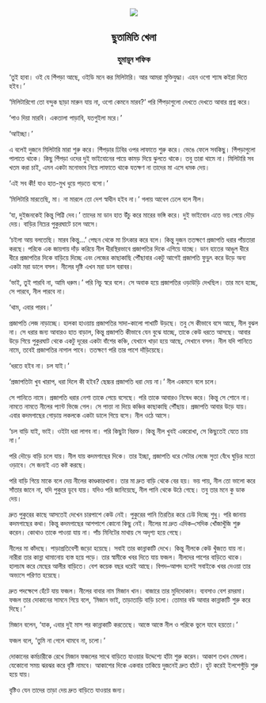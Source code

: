 <div align=center> <img align=center src='../images/prothomalo/ছুতামিতি-খেলা@হুমায়ূন-শফিক.jpg' width=500px >

<h2 align=center>ছুতামিতি খেলা</h4><h3 align=center>হুমায়ূন শফিক</h3>
</div>

‘তুই হাবা। ওই যে পিঁপড়া আছে, ওইডি মনে কর মিলিটারি। আর আমরা মুক্তিযুদ্ধা। এহন ওগো শ্যাষ কইরা দিতে হইব।’

‘মিলিটারিগো তো বন্দুক ছাড়া মারুন যায় না, ওগো কেমনে মারব?’ পরি পিঁপড়াগুলো দেখতে দেখতে আবার প্রশ্ন করে।

‘পাও দিয়া মারবি। একতালা পাড়াবি, যতগুইলা মরে।’

‘আইচ্ছা।’

এ বলেই দুজনে মিলিটারি মারা শুরু করে। পিঁপড়ার ঢিবির ওপর লাফাতে শুরু করে। ভেঙে ফেলে সবকিছু। পিঁপড়াগুলো পালাতে থাকে। কিছু পিঁপড়া ওদের দুই ভাইবোনের পায়ে কামড় দিয়ে ঝুলতে থাকে। তবু তারা থামে না। মিলিটারি সব খতম করা চাই, এমন একটা মনোভাব নিয়ে লাফাতে থাকে যতক্ষণ না তাদের মা এসে ধমক দেয়।

‘এই সব কী! যাও হাত-মুখ ধুয়ে পড়তে বসো।’

‘মিলিটারি মারতেছি, মা। না মারলে তো দেশ স্বাধীন হইব না।’ গলায় আবেগ ঢেলে বলে নীল।

‘যা, দুইজনকেই কিন্তু পিট্টি দেব।’ তাদের মা ডান হাত উঁচু করে মারের ভঙ্গি করে। দুই ভাইবোন এতে ভয় পেয়ে দৌড় দেয়। বাড়ির নিচের পুকুরঘাটে চলে আসে।

‘চইলা আয় বলতেছি। মারব কিন্তু…’ পেছন থেকে মা চিৎকার করে বলে। কিন্তু দুজন ততক্ষণে প্রজাপতি ধরার পাঁয়তারা করছে। পরিকে এক জায়গায় দাঁড় করিয়ে নীল ধীরস্থিরভাবে প্রজাপতির দিকে এগিয়ে যাচ্ছে। ডান হাতের আঙুল ধীরে ধীরে প্রজাপতির দিকে বাড়িয়ে দিচ্ছে এবং লেজের কাছাকাছি পৌঁছাবার একটু আগেই প্রজাপতি ফুড়ুৎ করে উড়ে অন্য একটা মরা ডালে বসল। নীলের দৃষ্টি এখন মরা ডাল বরাবর।

‘ভাই, তুই পারবি না, আমি ধরুম।’ পরি নিচু স্বরে বলে। সে অবাক হয়ে প্রজাপতির ওড়াউড়ি দেখছিল। তার মনে হচ্ছে, সে পারবে, নীল পারবে না।

‘থাম, এবার পারব।’

প্রজাপতি লেজ নাড়াচ্ছে। হালকা হাওয়ায় প্রজাপতির সাদা-কালো পাখাটি উড়ছে। তবু সে কীভাবে বসে আছে, নীল বুঝল না। সে ধরার জন্য আবারও হাত বাড়াল, কিন্তু প্রজাপতি কীভাবে যেন বুঝে যাচ্ছে, তাকে কেউ ধরতে আসছে। আবার উড়ে গিয়ে পুকুরঘাট থেকে একটু দূরের একটা বাঁশের কঞ্চি, যেখানে খাড়া হয়ে আছে, সেখানে বসল। নীল যদি পানিতে নামে, তবেই প্রজাপতির নাগাল পাবে। ততক্ষণে পরি তার পাশে দাঁড়িয়েছে।

‘ধরতে হইব না। চল যাই।’

‘প্রজাপতিটা খুব খারাপ, ধরা দিলে কী হইব? ছেচ্চর প্রজাপতি ধরা দেয় না।’ নীল একমনে বলে চলে।

সে পানিতে নামে। প্রজাপতি ধরার নেশা তাকে পেয়ে বসেছে। পরি তাকে আবারও নিষেধ করে। কিন্তু সে শোনে না। নামতে নামতে নীলের প্যান্ট ভিজে গেল। সে পাত্তা না দিয়ে কঞ্চির কাছাকাছি পৌঁছায়। প্রজাপতি আবার উড়ে যায়। এবার কদমগাছের গোড়ায় লকলকে একটা ডালে গিয়ে বসে। নীল ওঠে আসে।

‘চল বাড়ি যাই, ভাই। ওইটা ধরা লাগব না। পরি কিছুটা বিরক্ত। কিন্তু নীল খুবই একরোখা, সে কিছুতেই যেতে চায় না।’

পরি দৌড়ে বাড়ি চলে যায়। নীল যায় কদমগাছের দিকে। তার ইচ্ছা, প্রজাপতি ধরে সেটার লেজে সুতা বেঁধে ঘুড়ির মতো ওড়াবে। সে জন্যই এত কষ্ট করছে।

পরি বাড়ি গিয়ে মাকে বলে দেয় নীলের কাণ্ডকারখানা। তার মা দ্রুত বাড়ি থেকে বের হয়। ভয় পায়, নীল তো ভালো করে সাঁতার জানে না, যদি পুকুরে ডুবে যায়। যদিও পরি জানিয়েছে, নীল পানি থেকে উঠে গেছে। তবু তার মনে কু ডাক দেয়।

দ্রুত পুকুরের কাছে আসতেই দেখেন চারপাশে কেউ নেই। পুকুরের পানি তিরতির করে ঢেউ দিচ্ছে শুধু। পরি জানায় কদমগাছের কথা। কিন্তু কদমগাছের আশপাশে কোনো কিছু নেই। নীলের মা দ্রুত এদিক–সেদিক খোঁজাখুঁজি শুরু করেন। কোথাও তাকে পাওয়া যায় না। পাঁচ মিনিটের মাথায় সে অদৃশ্য হয়ে গেছে।

নীলের মা কাঁদছে। পাড়াপ্রতিবেশী জড়ো হয়েছে। সবাই তার কান্নাকাটি দেখে। কিন্তু নীলকে কেউ খুঁজতে যায় না। নারীরা তার কান্না থামানোয় ব্যস্ত হয়ে পড়ে। তার স্বামীকে খবর দিতে যায় ফজল। নীলদের পাশের বাড়িতে থাকে। হালচাষ করে মেছের আলীর বাড়িতে। বেশ কয়েক বছর ধরেই আছে। বিপদ–আপদ হলেই সবাইকে খবর দেওয়া তার অভ্যসে পরিণত হয়েছে।

দ্রুত পদক্ষেপে হেঁটে যায় ফজল। নীলের বাবার নাম মিজান খান। বাজারে তার মুদিদোকান। ব্যবসাও বেশ রমরমা। ফজল তার দোকানের সামনে গিয়ে বলে, ‘মিজান ভাই, তাড়াতাড়ি বাড়ি চলো। তোমার বউ আবার কান্নাকাটি শুরু করে দিছে।’

মিজান বলেন, ‘যাক, এবার দুই মাস পর কান্নাকাটি করতেছে। আস্তে আস্তে নীল ও পরিকে ভুলে যাবে হয়তো।’

ফজল বলে, ‘তুমি না গেলে থামবে না, চলো।’

দোকানের কর্মচারীকে রেখে মিজান ফজলের সাথে বাড়িতে যাওয়ার উদ্দেশ্যে হাঁটা শুরু করেন। আকাশ তখন মেঘলা। যেকোনো সময় ঝরঝর করে বৃষ্টি নামবে। আকাশের দিকে একবার তাকিয়ে দুজনেই দ্রুত হাঁটে। হুট করেই ইলশেগুঁড়ি শুরু হয়ে যায়।

বৃষ্টিও যেন তাদের তাড়া দেয় দ্রুত বাড়িতে যাওয়ার জন্য।

